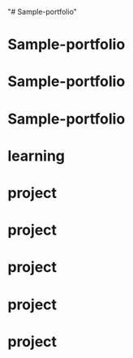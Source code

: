 "# Sample-portfolio" 
# Sample-portfolio
# Sample-portfolio
# Sample-portfolio
# learning
# project
# project
# project
# project
# project
